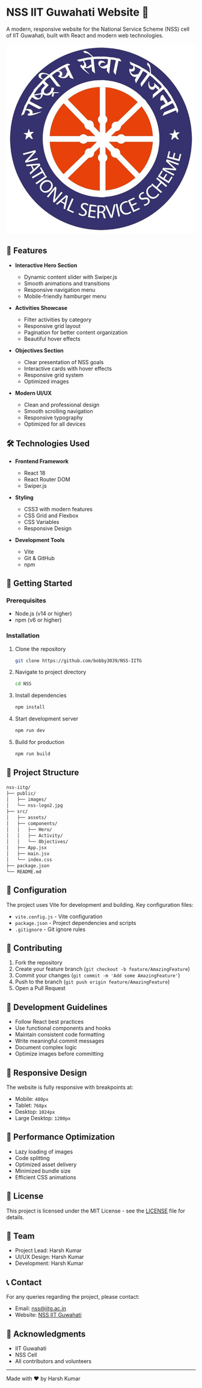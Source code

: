# NSS IIT Guwahati Website 🌟

A modern, responsive website for the National Service Scheme (NSS) cell of IIT Guwahati, built with React and modern web technologies.

![NSS IIT Guwahati](/public/logo2.jpg)

## 🚀 Features

- **Interactive Hero Section**
  - Dynamic content slider with Swiper.js
  - Smooth animations and transitions
  - Responsive navigation menu
  - Mobile-friendly hamburger menu

- **Activities Showcase**
  - Filter activities by category
  - Responsive grid layout
  - Pagination for better content organization
  - Beautiful hover effects

- **Objectives Section**
  - Clear presentation of NSS goals
  - Interactive cards with hover effects
  - Responsive grid system
  - Optimized images

- **Modern UI/UX**
  - Clean and professional design
  - Smooth scrolling navigation
  - Responsive typography
  - Optimized for all devices

## 🛠️ Technologies Used

- **Frontend Framework**
  - React 18
  - React Router DOM
  - Swiper.js

- **Styling**
  - CSS3 with modern features
  - CSS Grid and Flexbox
  - CSS Variables
  - Responsive Design

- **Development Tools**
  - Vite
  - Git & GitHub
  - npm

## 🚀 Getting Started

### Prerequisites

- Node.js (v14 or higher)
- npm (v6 or higher)

### Installation

1. Clone the repository
   ```bash
   git clone https://github.com/bobby3039/NSS-IITG
   ```

2. Navigate to project directory
   ```bash
   cd NSS
   ```

3. Install dependencies
   ```bash
   npm install
   ```

4. Start development server
   ```bash
   npm run dev
   ```

5. Build for production
   ```bash
   npm run build
   ```

## 📁 Project Structure

```
nss-iitg/
├── public/
│   ├── images/
│   └── nss-logo2.jpg
├── src/
│   ├── assets/
│   ├── components/
│   │   ├── Hero/
│   │   ├── Activity/
│   │   └── Objectives/
│   ├── App.jsx
│   ├── main.jsx
│   └── index.css
├── package.json
└── README.md
```


## 🔧 Configuration

The project uses Vite for development and building. Key configuration files:

- `vite.config.js` - Vite configuration
- `package.json` - Project dependencies and scripts
- `.gitignore` - Git ignore rules

## 🤝 Contributing

1. Fork the repository
2. Create your feature branch (`git checkout -b feature/AmazingFeature`)
3. Commit your changes (`git commit -m 'Add some AmazingFeature'`)
4. Push to the branch (`git push origin feature/AmazingFeature`)
5. Open a Pull Request

## 📝 Development Guidelines

- Follow React best practices
- Use functional components and hooks
- Maintain consistent code formatting
- Write meaningful commit messages
- Document complex logic
- Optimize images before committing

## 📱 Responsive Design

The website is fully responsive with breakpoints at:
- Mobile: `480px`
- Tablet: `768px`
- Desktop: `1024px`
- Large Desktop: `1200px`

## 🚀 Performance Optimization

- Lazy loading of images
- Code splitting
- Optimized asset delivery
- Minimized bundle size
- Efficient CSS animations

## 📄 License

This project is licensed under the MIT License - see the [LICENSE](LICENSE) file for details.

## 👥 Team

- Project Lead: Harsh Kumar
- UI/UX Design: Harsh Kumar
- Development: Harsh Kumar

## 📞 Contact

For any queries regarding the project, please contact:
- Email: nss@iitg.ac.in
- Website: [NSS IIT Guwahati](https://nss.iitg.ac.in)

## 🙏 Acknowledgments

- IIT Guwahati
- NSS Cell
- All contributors and volunteers

---

Made with ❤️ by Harsh Kumar
